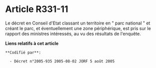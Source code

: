 # Article R331-11

Le décret en Conseil d'Etat classant un territoire en " parc national " et créant le parc, et éventuellement une zone
périphérique, est pris sur le rapport des ministres intéressés, au vu des résultats de l'enquête.

**Liens relatifs à cet article**

	**Codifié par**:

	  - Décret n°2005-935 2005-08-02 JORF 5 août 2005
